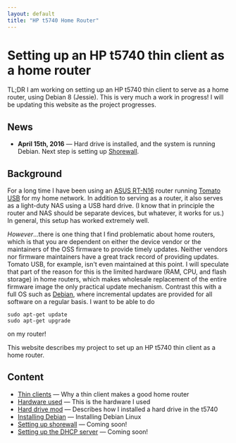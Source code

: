 ```yaml
---
layout: default
title: "HP t5740 Home Router"
---
```


# Setting up an HP t5740 thin client as a home router

TL;DR I am working on setting up an HP t5740 thin client to serve as a home router, using Debian 8 (Jessie).  This is very much a work in progress!  I will be updating this website as the project progresses.

## News

* **April 15th, 2016** &mdash; Hard drive is installed, and the system is running Debian.  Next step is setting up [Shorewall](http://shorewall.net/).

## Background

For a long time I have been using an [ASUS RT-N16](https://www.asus.com/us/Networking/RTN16/) router running [Tomato USB](http://tomatousb.org/) for my home network.  In addition to serving as a router, it also serves as a light-duty NAS using a USB hard drive.  (I know that in principle the router and NAS should be separate devices, but whatever, it works for us.)  In general, this setup has worked extremely well.

*However*...there is one thing that I find problematic about home routers, which is that you are dependent on either the device vendor or the maintainers of the OSS firmware to provide timely updates.  Neither vendors nor firmware maintainers have a great track record of providing updates.  Tomato USB, for example, isn't even maintained at this point.  I will speculate that part of the reason for this is the limited hardware (RAM, CPU, and flash storage) in home routers, which makes wholesale replacement of the entire firmware image the only practical update mechanism.  Contrast this with a full OS such as [Debian](https://www.debian.org/), where incremental updates are provided for all software on a regular basis.  I want to be able to do

    sudo apt-get update
    sudo apt-get upgrade

on my router!

This website describes my project to set up an HP t5740 thin client as a home router.

## Content

* [Thin clients](thinclients.html) &mdash; Why a thin client makes a good home router
* [Hardware used](hardware.html) &mdash; This is the hardware I used
* [Hard drive mod](hdmod.html) &mdash; Describes how I installed a hard drive in the t5740
* [Installing Debian](debian.html) &mdash; Installing Debian Linux
* [Setting up shorewall](shorewall.html) &mdash; Coming soon!
* [Setting up the DHCP server](dhcp.html) &mdash; Coming soon!
